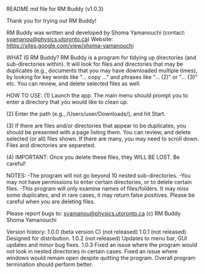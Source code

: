 README.md file for RM Buddy (v1.0.3)

Thank you for trying out RM Buddy!

RM Buddy was written and developed by Shoma Yamanouchi (contact: syamanou@physics.utoronto.ca)
Website: https://sites.google.com/view/shoma-yamanouchi


WHAT IS RM Buddy?
RM Buddy is a program for tidying up directories (and sub-directories within). It will look for files and directories that may be duplicates (e.g., documents that you may have downloaded multiple times), by looking for key words like "... copy ..." and phrases like "... (2)" or "... {3)" etc. You can review, and delete selected files as well.

HOW TO USE:
(1) Launch the app. The main menu should prompt you to enter a directory that you would like to clean up. 

(2) Enter the path (e.g., /Users/user/Downloads/), and hit Start.

(3) If there are files and/or directories that appear to be duplicates, you should be presented with a page listing them. You can review, and delete selected (or all) files shown. If there are many, you may need to scroll down. Files and directories are separeted. 

(4) IMPORTANT: Once you delete these files, they WILL BE LOST. Be careful!

NOTES:
-The program will not go beyond 10 nested sub-directories.
-You may not have permissions to enter certain directories, or to delete certain files. 
-This program will only examine names of files/folders. It may miss some duplicates, and in rare cases, it may return false positives. Please be careful when you are deleting files.


Please report bugs to: syamanou@physics.utoronto.ca
(c) RM Buddy Shoma Yamanouchi

Version history:
1.0.0 (beta version C) (not released)
1.0.1 (not released) Designed for distribution.
1.0.2 (not released) Updates to menu bar, GUI updates and minor bug fixes.
1.0.3 Fixed an issue where the program would not look in nested directories in certain cases. Fixed an issue where windows would remain open despite quitting the program. Overall program termination should perform better.


